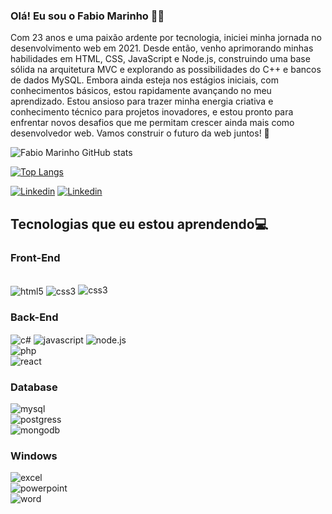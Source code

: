 ### Olá! Eu sou o Fabio Marinho 👋🏽

Com 23 anos e uma paixão ardente por tecnologia, iniciei minha jornada no
desenvolvimento web em 2021. Desde então, venho aprimorando minhas
habilidades em HTML, CSS, JavaScript e Node.js, construindo uma base sólida na
arquitetura MVC e explorando as possibilidades do C++ e bancos de dados
MySQL. Embora ainda esteja nos estágios iniciais, com conhecimentos básicos,
estou rapidamente avançando no meu aprendizado.
Estou ansioso para trazer minha energia criativa e conhecimento técnico para
projetos inovadores, e estou pronto para enfrentar novos desafios que me
permitam crescer ainda mais como desenvolvedor web. Vamos construir o futuro
da web juntos! 🚀



![Fabio Marinho GitHub stats](https://github-readme-stats.vercel.app/api?username=fabio-marinho22&show_icons=true&theme=radical)

[![Top Langs](https://github-readme-stats.vercel.app/api/top-langs/?username=fabio-marinho22&layout=pie)](https://github.com/anuraghazra/github-readme-stats) 

[![Linkedin](https://img.shields.io/badge/LinkedIn-0077B5?style=for-the-badge&logo=linkedin&logoColor=white)](https://www.linkedin.com/in/fabio-marinho-09a2692ab/)
[![Linkedin](https://img.shields.io/badge/Instagram-E4405F?style=for-the-badge&logo=instagram&logoColor=white)](https://www.instagram.com/marinho_fabio_/)

## Tecnologias que eu estou aprendendo💻

### Front-End

<div style="display:inline_block"><br/>
<img align="center" alt="html5" src="https://img.shields.io/badge/HTML5-E34F26?style=for-the-badge&logo=html5&logoColor=white"/>
<img align="center" alt="css3" src="https://img.shields.io/badge/CSS3-1572B6?style=for-the-badge&logo=css3&logoColor=white"/>

<img align="bootstrap" alt="css3" src="https://img.shields.io/badge/Bootstrap-563D7C?style=for-the-badge&logo=bootstrap&logoColor=white"/>

### Back-End
<img align="center" alt="c#" src="https://img.shields.io/badge/C%23-239120?style=for-the-badge&logo=c-sharp&logoColor=white"/>
<img align="center" alt="javascript" src="https://img.shields.io/badge/JavaScript-F7DF1E?style=for-the-badge&logo=javascript&logoColor=black"/>
<img align="center" alt="node.js" src="https://img.shields.io/badge/Node.js-43853D?style=for-the-badge&logo=node.js&logoColor=white"/>
<div>
<img align="center" alt="php" src="https://img.shields.io/badge/PHP-777BB4?style=for-the-badge&logo=php&logoColor=white"/>
<div>
<img align="center" alt="react" src="https://img.shields.io/badge/React-20232A?style=for-the-badge&logo=react&logoColor=61DAFB"/>
<div>

### Database
<img align="center" alt="mysql" src="https://img.shields.io/badge/MySQL-00000F?style=for-the-badge&logo=mysql&logoColor=white"/>
<div>
<img align="center" alt="postgress" src="https://img.shields.io/badge/PostgreSQL-316192?style=for-the-badge&logo=postgresql&logoColor=white"/>
<div>
<img align="center" alt="mongodb" src="https://img.shields.io/badge/MongoDB-4EA94B?style=for-the-badge&logo=mongodb&logoColor=white"/>
<div>

### Windows 
<img align="center" alt="excel" src="https://img.shields.io/badge/Microsoft_Excel-217346?style=for-the-badge&logo=microsoft-excel&logoColor=white"/>
<div>
<img align="center" alt="powerpoint" src="https://img.shields.io/badge/Microsoft_PowerPoint-B7472A?style=for-the-badge&logo=microsoft-powerpoint&logoColor=white"/>
<div>
<img align="center" alt="word" src="https://img.shields.io/badge/Microsoft_Word-2B579A?style=for-the-badge&logo=microsoft-word&logoColor=white"/>
<div>
